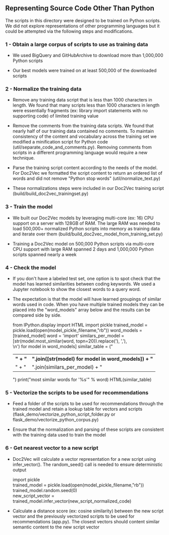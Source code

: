 ## Representing Source Code Other Than Python

The scripts in this directory were designed to be trained on Python scripts. We did not explore representations of other programming languages but it could be attempted via the following steps and modifications. 

### 1 - Obtain a large corpus of scripts to use as training data

- We used BigQuery and GitHubArchive to download more than 1,000,000 Python scripts 

- Our best models were trained on at least 500,000 of the downloaded scripts 

### 2 - Normalize the training data

- Remove any training data script that is less than 1000 characters in length. We found that many scripts less than 1000 characters in length were essentially fragments (ex: library import statements with no supporting code) of limited training value

- Remove the comments from the training data scripts. We found that nearly half of our training data contained no comments. To maintain consistency of the content and vocabulary across the training set we modified a minification script for Python code (util/separate_code_and_comments.py). Removing comments from scripts in a different programming language would require a new technique. 

- Parse the training script content according to the needs of the model. For Doc2Vec we formatted the script content to return an ordered list of words and did not remove "Python stop words" (util/normalize_text.py)

- These normalizations steps were included in our Doc2Vec training script (build/build_doc2vec_trainingset.py)

### 3 - Train the model

- We built our Doc2Vec models by leveraging multi-core (ex: 16) CPU support on a server with 128GB of RAM. The large RAM was needed to load 500,000+ normalized Python scripts into memory as training data and iterate over them (build/build_doc2vec_model_from_training_set.py)

- Training a Doc2Vec model on 500,000 Python scripts via multi-core CPU support with large RAM spanned 2 days and 1,000,000 Python scripts spanned nearly a week


### 4 - Check the model

- If you don't have a labeled test set, one option is to spot check that the model has learned similarities between coding keywords. We used a Jupyter notebook to show the closest words to a query word. 

- The expectation is that the model will have learned groupings of similar words used in code. When you have multiple trained models they can be placed into the "word_models" array below and the results can be compared side by side.


     from IPython.display import HTML
     import pickle
     trained_model = pickle.load(open(model_pickle_filename,"rb")) 
     word_models = [trained_model]
     word = 'import'
     similars_per_model = [str(model.most_similar(word, topn=20)).replace('), ','),<br>\n') for model in word_models]
     similar_table = ("<table><tr><th>" +
         "</th><th>".join([str(model) for model in word_models]) + 
         "</th></tr><tr><td>" +
         "</td><td>".join(similars_per_model) +
         "</td></tr></table>")
     print("most similar words for '%s'" % word)
     HTML(similar_table)
     
### 5 - Vectorize the scripts to be used for recommendations

- Feed a folder of the scripts to be used for recommendations through the trained model and retain a lookup table for vectors and scripts (flask_demo/vectorize_python_script_folder.py or flask_demo/vectorize_python_corpus.py)

- Ensure that the normalization and parsing of these scripts are consistent with the training data used to train the model

### 6 - Get nearest vector to a new script

- Doc2Vec will calculate a vector representation for a new script using infer_vector(). The random_seed() call is needed to ensure deterministic output


    import pickle  
    trained_model = pickle.load(open(model_pickle_filename,"rb"))   
    trained_model.random.seed(0)   
    new_script_vector = trained_model.infer_vector(new_script_normalized_code) 

- Calculate a distance score (ex: cosine similarity) between the new script vector and the previously vectorized scripts to be used for recommendations (app.py). The closest vectors should content similar semantic content to the new script vector


